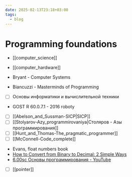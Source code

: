```yaml
---
date: 2025-02-13T23:18+03:00
tags:
  - blog
---
```


# Programming foundations

- [[computer_science]]
- [[computer_hardware]]
- Bryant - Computer Systems

- Biancuzzi - Masterminds of Programming
- [ ] Основы информатики и вычислительной техники
- GOST R 60.0.7.1 - 2016 roboty
- [ ] [[Abelson_and_Sussman-SICP|SICP]]
- [ ] [[Stolyarov-Azy_programmirovaniya|Столяров - Азы программирования]]
- [ ] [[Hunt_and_Thomas-The_pragmatic_programmer]]
- [ ] [[McConnell-Code_complete]]
- Evans, float numbers book
- [How to Convert from Binary to Decimal: 2 Simple Ways](https://www.wikihow.com/Convert-from-Binary-to-Decimal )
- [6.00sc Основы программирования - YouTube](https://www.youtube.com/playlist?list=PLxZ7p55WWz1la38FHUrOqNEBCn7tZfKf3)

- [ ] [[pointer]]


